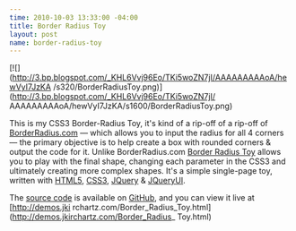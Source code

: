 ```yaml
--- 
time: 2010-10-03 13:33:00 -04:00 
title: Border Radius Toy 
layout: post 
name: border-radius-toy 
--- 
```


[![](http://3.bp.blogspot.com/_KHL6Vvj96Eo/TKi5woZN7jI/AAAAAAAAAoA/hewVyI7JzKA
/s320/BorderRadiusToy.png)](http://3.bp.blogspot.com/_KHL6Vvj96Eo/TKi5woZN7jI/
AAAAAAAAAoA/hewVyI7JzKA/s1600/BorderRadiusToy.png)


This is my CSS3 Border-Radius Toy, it's kind of a rip-off of a rip-off of
[BorderRadius.com](http://borderradius.com/) — which allows you to input the
radius for all 4 corners — the primary objective is to help create a box with
rounded corners & output the code for it. Unlike BorderRadius.com [Border
Radius Toy](http://demos.jkirchartz.com/Border_Radius_Toy.html) allows you to
play with the final shape, changing each parameter in the CSS3 and ultimately
creating more complex shapes. It's a simple single-page toy, written with
[HTML5](http://en.wikipedia.org/wiki/HTML5), [CSS3](http://www.css3.info/),
[JQuery](http://jquery.com/) & [JQueryUI](http://jqueryui.com/).


The [source code](http://github.com/JKirchartz/BorderRadiusToy) is available
on [GitHub](http://github.com/), and you can view it live at [http://demos.jki
rchartz.com/Border_Radius_Toy.html](http://demos.jkirchartz.com/Border_Radius_
Toy.html)